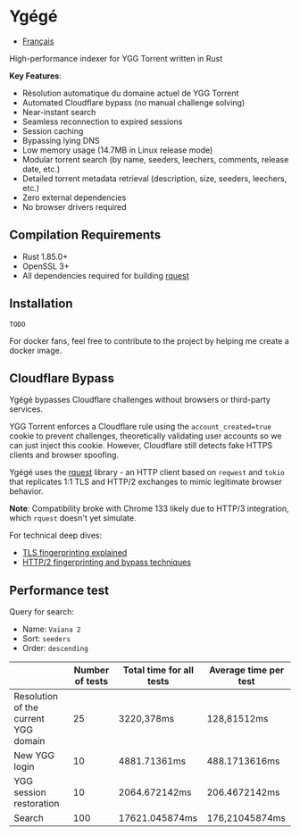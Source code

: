 # Ygégé

- [Français](README-fr.md)

High-performance indexer for YGG Torrent written in Rust

**Key Features**:
- Résolution automatique du domaine actuel de YGG Torrent
- Automated Cloudflare bypass (no manual challenge solving)
- Near-instant search
- Seamless reconnection to expired sessions
- Session caching
- Bypassing lying DNS
- Low memory usage (14.7MB in Linux release mode)
- Modular torrent search (by name, seeders, leechers, comments, release date, etc.)
- Detailed torrent metadata retrieval (description, size, seeders, leechers, etc.)
- Zero external dependencies
- No browser drivers required

## Compilation Requirements
- Rust 1.85.0+
- OpenSSL 3+
- All dependencies required for building [rquest](https://crates.io/crates/rquest)

## Installation

`TODO`

For docker fans, feel free to contribute to the project by helping me create a docker image.

## Cloudflare Bypass
Ygégé bypasses Cloudflare challenges without browsers or third-party services.

YGG Torrent enforces a Cloudflare rule using the `account_created=true` cookie to prevent challenges, theoretically validating user accounts so we can just inject this cookie. However, Cloudflare still detects fake HTTPS clients and browser spoofing.

Ygégé uses the [rquest](https://crates.io/crates/rquest) library - an HTTP client based on `reqwest` and `tokio` that replicates 1:1 TLS and HTTP/2 exchanges to mimic legitimate browser behavior.

**Note**: Compatibility broke with Chrome 133 likely due to HTTP/3 integration, which `rquest` doesn't yet simulate.

For technical deep dives:
- [TLS fingerprinting explained](https://fingerprint.com/blog/what-is-tls-fingerprinting-transport-layer-security/)
- [HTTP/2 fingerprinting and bypass techniques](https://www.trickster.dev/post/understanding-http2-fingerprinting/)  

## Performance test

Query for search:
- Name: `Vaiana 2`
- Sort: `seeders`
- Order: `descending`

|                                      | Number of tests | Total time for all tests | Average time per test |
|--------------------------------------|-----------------|--------------------------|-----------------------|
| Resolution of the current YGG domain |        25       |        3220,378ms        |      128,81512ms      |
| New YGG login                        |        10       |       4881.71361ms       |     488.1713616ms     |
| YGG session restoration              |        10       |       2064.672142ms      |     206.4672142ms     |
| Search                               |       100       |      17621.045874ms      |     176,21045874ms    |